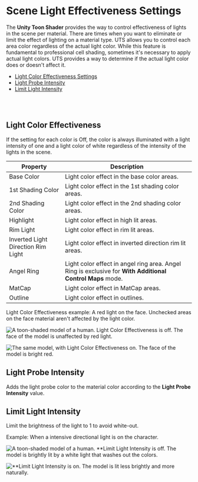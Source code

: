 # Scene Light Effectiveness Settings

The **Unity Toon Shader** provides the way to control effectiveness of lights in the scene per material. There are times when you want to eliminate or limit the effect of lighting on a material type.
UTS allows you to control each area color regardless of the actual light color. While this feature is fundamental to professional cell shading, sometimes it's necessary to apply actual light colors. 
UTS provides a way to determine if the actual light color does or doesn't affect it.

* [Light Color Effectiveness Settings](#light-color-effectiveness)
* [Light Probe Intensity](#light-probe-intensity)
* [Limit Light Intensity](#limit-light-intensity)

<br/><br/>

## Light Color Effectiveness

If the setting for each color is Off, the color is always illuminated with a light intensity of one and a light color of white regardless of the intensity of the lights in the scene.

| Property | Description |
| --|  --|
| Base Color |  Light color effect in the base color areas. |
| 1st Shading Color |  Light color effect in the 1st shading color areas. |
| 2nd Shading Color |  Light color effect in the 2nd shading color areas. |
| Highlight |  Light color effect in high lit areas. |
| Rim Light |  Light color effect in rim lit areas. |
| Inverted Light Direction Rim Light | Light color effect in inverted direction rim lit areas. |
| Angel Ring |  Light color effect in angel ring area. Angel Ring is exclusive for  **With Additional Control Maps** mode.|
| MatCap |  Light color effect in  MatCap areas. |
| Outline |  Light color effect in outlines. |

Light Color Effectiveness example: A red light on the face. Unchecked areas on the face material aren't affected by the light color.

![A toon-shaded model of a human. **Light Color Effectiveness** is off. The face of the model is unaffected by red light.](images/SceneLightColorEffectivenessOn.png)

![The same model, with **Light Color Effectiveness** on. The face of the model is bright red.](images/SceneLightColorEffectivenessOff.png)

## Light Probe Intensity

Adds the light probe color to the material color according to the **Light Probe Intensity** value.

## Limit Light Intensity

Limit the brightness of the light to 1 to avoid white-out.

Example: When a intensive directional light is on the character.

![A toon-shaded model of a human. **Limit Light Intensity is off. The model is brightly lit by a white light that washes out the colors.](images/LimitLightIntensityOff.png)

![**Limit Light Intensity is on. The model is lit less brightly and more naturally.](images/LimitLightIntensityOn.png)
